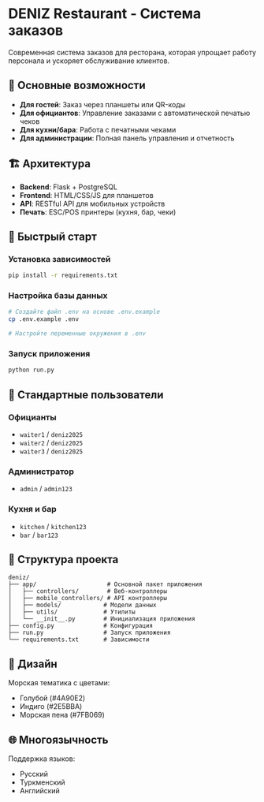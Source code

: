 # DENIZ Restaurant - Система заказов

Современная система заказов для ресторана, которая упрощает работу персонала и ускоряет обслуживание клиентов.

## 🎯 Основные возможности

- **Для гостей**: Заказ через планшеты или QR-коды
- **Для официантов**: Управление заказами с автоматической печатью чеков
- **Для кухни/бара**: Работа с печатными чеками
- **Для администрации**: Полная панель управления и отчетность

## 🏗️ Архитектура

- **Backend**: Flask + PostgreSQL
- **Frontend**: HTML/CSS/JS для планшетов
- **API**: RESTful API для мобильных устройств
- **Печать**: ESC/POS принтеры (кухня, бар, чеки)

## 🚀 Быстрый старт

### Установка зависимостей
```bash
pip install -r requirements.txt
```

### Настройка базы данных
```bash
# Создайте файл .env на основе .env.example
cp .env.example .env

# Настройте переменные окружения в .env
```

### Запуск приложения
```bash
python run.py
```

## 👥 Стандартные пользователи

### Официанты
- `waiter1` / `deniz2025`
- `waiter2` / `deniz2025`
- `waiter3` / `deniz2025`

### Администратор
- `admin` / `admin123`

### Кухня и бар
- `kitchen` / `kitchen123`
- `bar` / `bar123`

## 📁 Структура проекта

```
deniz/
├── app/                    # Основной пакет приложения
│   ├── controllers/        # Веб-контроллеры
│   ├── mobile_controllers/ # API контроллеры
│   ├── models/            # Модели данных
│   ├── utils/             # Утилиты
│   └── __init__.py        # Инициализация приложения
├── config.py              # Конфигурация
├── run.py                 # Запуск приложения
└── requirements.txt       # Зависимости
```

## 🎨 Дизайн

Морская тематика с цветами:
- Голубой (#4A90E2)
- Индиго (#2E5BBA) 
- Морская пена (#7FB069)

## 🌐 Многоязычность

Поддержка языков:
- Русский
- Туркменский
- Английский
